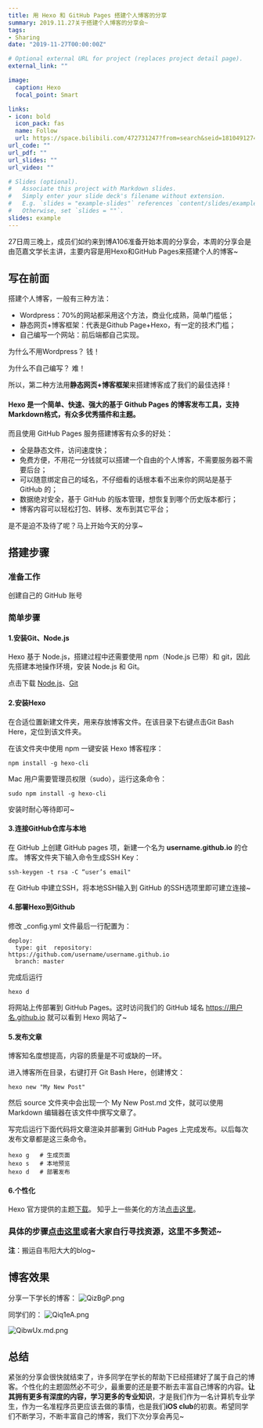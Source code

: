 ```yaml
---
title: 用 Hexo 和 GitHub Pages 搭建个人博客的分享
summary: 2019.11.27关于搭建个人博客的分享会~
tags:
- Sharing
date: "2019-11-27T00:00:00Z"

# Optional external URL for project (replaces project detail page).
external_link: ""

image:
  caption: Hexo
  focal_point: Smart

links:
- icon: bold
  icon_pack: fas
  name: Follow
  url: https://space.bilibili.com/472731247?from=search&seid=18104912749018562379
url_code: ""
url_pdf: ""
url_slides: ""
url_video: ""

# Slides (optional).
#   Associate this project with Markdown slides.
#   Simply enter your slide deck's filename without extension.
#   E.g. `slides = "example-slides"` references `content/slides/example-slides.md`.
#   Otherwise, set `slides = ""`.
slides: example
---
```

27日周三晚上，成员们如约来到博A106准备开始本周的分享会，本周的分享会是由范嘉文学长主讲，主要内容是用Hexo和GitHub Pages来搭建个人的博客~

## 写在前面

搭建个人博客，一般有三种方法：

- Wordpress：70%的网站都采用这个方法，商业化成熟，简单门槛低；
- 静态网页+博客框架：代表是Github Page+Hexo，有一定的技术门槛；
- 自己编写一个网站：前后端都自己实现。

为什么不用Wordpress？
钱！

为什么不自己编写？
难！

所以，第二种方法用**静态网页+博客框架**来搭建博客成了我们的最佳选择！

#### Hexo 是一个简单、快速、强大的基于 Github Pages 的博客发布工具，支持Markdown格式，有众多优秀插件和主题。

而且使用 GitHub Pages 服务搭建博客有众多的好处：

- 全是静态文件，访问速度快；
- 免费方便，不用花一分钱就可以搭建一个自由的个人博客，不需要服务器不需要后台；
- 可以随意绑定自己的域名，不仔细看的话根本看不出来你的网站是基于 GitHub 的；
- 数据绝对安全，基于 GitHub 的版本管理，想恢复到哪个历史版本都行；
- 博客内容可以轻松打包、转移、发布到其它平台；

是不是迫不及待了呢？马上开始今天的分享~

## 搭建步骤

### 准备工作

创建自己的 GitHub 账号

### 简单步骤

#### 1.安装Git、Node.js

Hexo 基于 Node.js，搭建过程中还需要使用 npm（Node.js 已带）和 git，因此先搭建本地操作环境，安装 Node.js 和 Git。

点击下载
[Node.js](https://nodejs.org/zh-cn)、[Git](https://git-scm.com/downloads)

#### 2.安装Hexo

在合适位置新建文件夹，用来存放博客文件。在该⽬录下右键点击Git Bash Here，定位到该文件夹。

在该文件夹中使用 npm 一键安装 Hexo 博客程序：

    npm install -g hexo-cli

Mac 用户需要管理员权限（sudo），运行这条命令：

    sudo npm install -g hexo-cli

安装时耐心等待即可~

#### 3.连接GitHub仓库与本地

在 GitHub 上创建 GitHub pages 项，新建一个名为 **username.github.io** 的仓库。
博客文件夹下输⼊命令⽣成SSH Key：

    ssh-keygen -t rsa -C “user’s email"

在 GitHub 中建⽴SSH，将本地SSH输入到 GitHub 的SSH选项⾥即可建立连接~

#### 4.部署Hexo到Github

修改 _conﬁg.yml ⽂件最后⼀⾏配置为：
 
    deploy:
      type: git  repository: https://github.com/username/username.github.io  
      branch: master

完成后运行

    hexo d 
   
将网站上传部署到 GitHub Pages。这时访问我们的 GitHub 域名 https://用户名.github.io 就可以看到 Hexo 网站了~

#### 5.发布⽂章

博客知名度想提高，内容的质量是不可或缺的一环。

进入博客所在目录，右键打开 Git Bash Here，创建博文：

    hexo new "My New Post"

然后 source 文件夹中会出现一个 My New Post.md 文件，就可以使用 Markdown 编辑器在该文件中撰写文章了。

写完后运行下面代码将文章渲染并部署到 GitHub Pages 上完成发布。以后每次发布文章都是这三条命令。

    hexo g   # 生成页面
    hexo s   # 本地预览
    hexo d   # 部署发布

#### 6.个性化

Hexo 官方提供的主题[下载](https://hexo.io/themes/)。
知乎上一些美化的方法[点击这里](https://zhuanlan.zhihu.com/p/69211731)。

### 具体的步骤[点击这里](https://godweiyang.com/2018/04/13/hexo-blog/)或者大家自行寻找资源，这里不多赘述~
**注**：搬运自韦阳大大的blog~

## 博客效果
分享一下学长的博客：
![QizBgP.png](https://s2.ax1x.com/2019/11/28/QizBgP.png)

同学们的：
![Qiq1eA.png](https://s2.ax1x.com/2019/11/28/Qiq1eA.png)


![QibwUx.md.png](https://s2.ax1x.com/2019/11/28/QibwUx.md.png)

## 总结

紧张的分享会很快就结束了，许多同学在学长的帮助下已经搭建好了属于自己的博客。个性化的主题固然必不可少，最重要的还是要不断去丰富自己博客的内容。**让其拥有更多有深度的内容，学习更多的专业知识**，才是我们作为一名计算机专业学生，作为一名准程序员更应该去做的事情，也是我们**iOS club**的初衷。希望同学们不断学习，不断丰富自己的博客，我们下次分享会再见~
